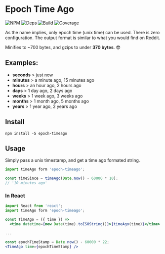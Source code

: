 # Epoch Time Ago

[![NPM][npm]][npm-url]
[![Deps][deps]][deps-url]
[![Build][build]][build-badge]
[![Coverage][cover]][cover-badge]

As the name implies, only epoch time (unix time) can be used. There is zero configuration. The output format is similar to what you would find on Reddit.

Minifies to ~700 bytes, and gzips to under **370 bytes**. 😎

## Examples:

- **seconds** > just now
- **minutes** > a minute ago, 15 minutes ago
- **hours** > an hour ago, 2 hours ago
- **days** > 1 day ago, 2 days ago
- **weeks** > 1 week ago, 3 weeks ago
- **months** > 1 month ago, 5 months ago
- **years** > 1 year ago, 2 years ago

## Install

`npm install -S epoch-timeago`

## Usage

Simply pass a unix timestamp, and get a time ago formated string.

```jsx
import timeAgo form 'epoch-timeago';

const timeSince = timeAgo(Date.now() - 60000 * 10);
// '10 minutes ago'
```

### In React

```jsx
import React from 'react';
import timeAgo form 'epoch-timeago';

const TimeAgo = ({ time }) =>
  <time datetime={new Date(time).toISOString()}>{timeAgo(time)}</time>

...

const epochTimeStamp = Date.now() - 60000 * 22;
<TimeAgo time={epochTimeStamp} />
```

[npm]: https://img.shields.io/npm/v/epoch-timeago.svg
[npm-url]: https://npmjs.com/package/epoch-timeago

[deps]: https://david-dm.org/simonlc/epoch-timeago.svg
[deps-url]: https://david-dm.org/simonlc/posthtm-minify-classnames

[build]: https://travis-ci.org/simonlc/epoch-timeago.svg?branch=master
[build-badge]: https://travis-ci.org/simonlc/epoch-timeago?branch=master

[cover]: https://coveralls.io/repos/github/simonlc/epoch-timeago/badge.svg?cache
[cover-badge]: https://coveralls.io/github/simonlc/epoch-timeago?branch=master
